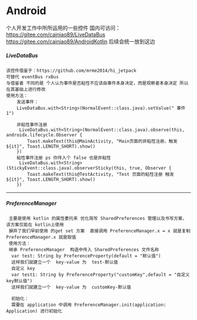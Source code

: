 # Android
个人开发工作中所所运用的一些控件
国内可访问：
https://gitee.com/cainiao89/LiveDataBus
https://gitee.com/cainiao89/AndroidKotlin 后续会统一放到这边

##### LiveDataBus
    该控件借鉴于：https://github.com/mrme2014/hi_jetpack 
    可替代 eventBus rxBus 
    与借鉴者 不同的是 个人认为事件是否粘性不应该由事件本身决定，而是观察者本身决定 所以在其基础上进行修改
    使用方法：
        发送事件：
        LiveDataBus.with<String>(NormalEvent::class.java).setValue(" 事件 1")
        
        非粘性事件注册
         LiveDataBus.with<String>(NormalEvent::class.java).observe(this, androidx.lifecycle.Observer {
            Toast.makeText(this@MainActivity, "Main页面的非粘性注册，触发${it}", Toast.LENGTH_SHORT).show()
        })
        粘性事件注册 ps 你传入个 false 也是非粘性
         LiveDataBus.with<String>(StickyEvent::class.java).observerSticky(this, true, Observer {
            Toast.makeText(this@TestActivity, "Test 页面的粘性注册 触发${it}", Toast.LENGTH_SHORT).show()
        })
----------------------------------------------------------------------------------------------------------

##### PreferenceManager
     主要是使用 kotlin 的属性委托来 优化简写 SharedPreferences 管理以及书写方案， 该方案仅能在 kotlin上使用 
     摒弃了我们早前使用 的get set 方案  直接调用 PreferenceManager.x = x 就是复制  PreferenceManager.x 就是取值
     使用方法：
     继承 PreferenceManager  构造中传入 SharedPreferences 文件名称 
      var test: String by PreferenceProperty(default = "默认值") 
      这样我们就建立一个  key-value 为  test-默认值 
      自定义 key
      var test1: String by PreferenceProperty("customKey",default = "自定义key默认值")
      这样我们就建立一个  key-value 为  customKey-默认值 

      初始化：
      需要在 application 中调用 PreferenceManager.init(application: Application) 进行初始化


